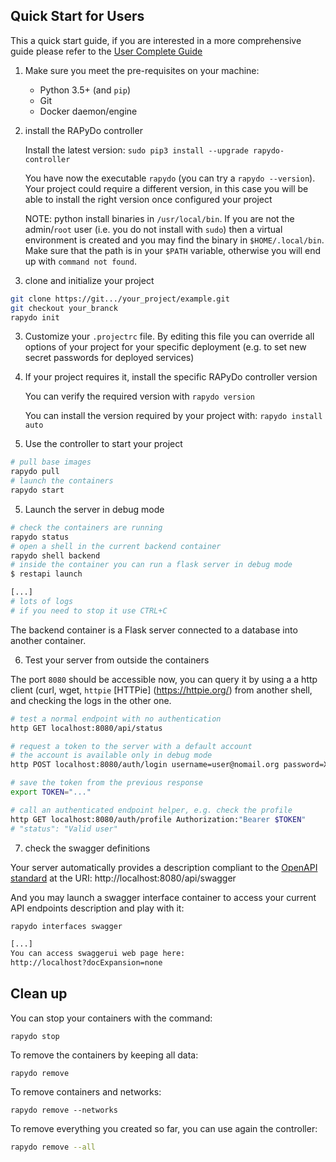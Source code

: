 ## Quick Start for Users

This a quick start guide, if you are interested in a more comprehensive guide please refer to the [User Complete Guide](user_guide.md)

1. Make sure you meet the pre-requisites on your machine:
    * Python 3.5+ (and `pip`) 
    * Git
    * Docker daemon/engine
    
2. install the RAPyDo controller

    Install the latest version: `sudo pip3 install --upgrade rapydo-controller`

    You have now the executable `rapydo` (you can try a `rapydo --version`). Your project could require a different version, in this case you will be able to install the right version once configured your project

    NOTE: python install binaries in `/usr/local/bin`. If you are not the admin/`root` user (i.e. you do not install with `sudo`) then a virtual environment is created and you may find the binary in `$HOME/.local/bin`. Make sure that the path is in your `$PATH` variable, otherwise you will end up with `command not found`.

3. clone and initialize your project

```bash
git clone https://git.../your_project/example.git
git checkout your_branck
rapydo init
```

3. Customize your `.projectrc` file. By editing this file you can override all options of your project for your specific deployment (e.g. to set new secret passwords for deployed services)

4. If your project requires it, install the specific RAPyDo controller version

   You can verify the required version with `rapydo version`

   You can install the version required by your project with: `rapydo install auto`

5. Use the controller to start your project

```bash
# pull base images
rapydo pull
# launch the containers
rapydo start
```

5. Launch the server in debug mode

```bash
# check the containers are running
rapydo status
# open a shell in the current backend container
rapydo shell backend
# inside the container you can run a flask server in debug mode
$ restapi launch

[...]
# lots of logs
# if you need to stop it use CTRL+C
```

The backend container is a  Flask server connected to a database into another container.

6. Test your server from outside the containers

The port `8080` should be accessible now, you can query it by using a a http client (curl, wget, `httpie` [HTTPie] (https://httpie.org/) from another shell, and checking the logs in the other one.

```bash
# test a normal endpoint with no authentication
http GET localhost:8080/api/status

# request a token to the server with a default account
# the account is available only in debug mode
http POST localhost:8080/auth/login username=user@nomail.org password=XXX

# save the token from the previous response
export TOKEN="..."

# call an authenticated endpoint helper, e.g. check the profile
http GET localhost:8080/auth/profile Authorization:"Bearer $TOKEN"
# "status": "Valid user"
```

7. check the swagger definitions

Your server automatically provides a description compliant to the [OpenAPI standard]() at the URI:
http://localhost:8080/api/swagger

And you may launch a swagger interface container to access your current API endpoints description and play with it:

```bash
rapydo interfaces swagger

[...]
You can access swaggerui web page here:
http://localhost?docExpansion=none
```



## Clean up

You can stop your containers with the command:

```
rapydo stop
```

To remove the containers by keeping all data:

```
rapydo remove
```

To remove containers and networks:

```
rapydo remove --networks
```

To remove everything you created so far, you can use again the controller:

```bash
rapydo remove --all
```


